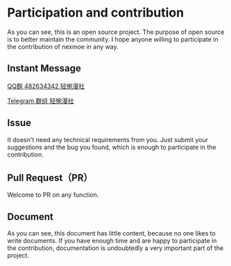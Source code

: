 # Participation and contribution

As you can see, this is an open source project. The purpose of open source is to better maintain the community. I hope anyone willing to participate in the contribution of nexmoe in any way.

## Instant Message

[QQ群 482634342 轻惋漫社](https://jq.qq.com/?_wv=1027&k=5CfKHun)

 [Telegram 群组 轻惋漫社](https://t.me/chainwon)

## Issue

It doesn't need any technical requirements from you. Just submit your suggestions and the bug you found, which is enough to participate in the contribution.

## Pull Request（PR）

Welcome to PR on any function.

## Document

As you can see, this document has little content, because no one likes to write documents. If you have enough time and are happy to participate in the contribution, documentation is undoubtedly a very important part of the project.

